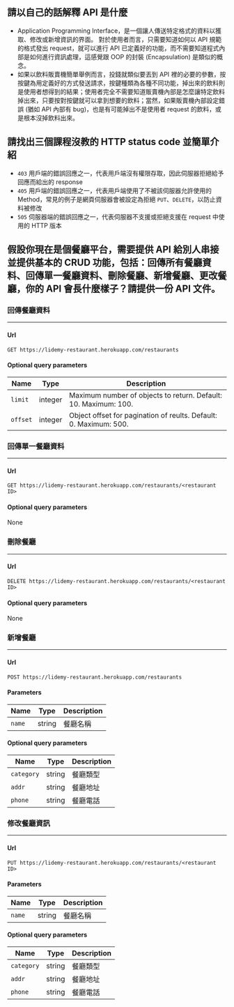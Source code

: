 ## 請以自己的話解釋 API 是什麼
- Application Programming Interface，是一個讓人傳送特定格式的資料以獲取、修改或新增資訊的界面。 對於使用者而言，只需要知道如何以 API 規範的格式發出 request，就可以進行 API 已定義好的功能，而不需要知道程式內部是如何進行資訊處理，這感覺跟 OOP 的封裝 (Encapsulation) 是類似的概念。
- 如果以飲料販賣機簡單舉例而言，投錢就類似要丟到 API 裡的必要的參數，按按鍵為用定義好的方式發送請求，按鍵種類為各種不同功能，掉出來的飲料則是使用者想得到的結果；使用者完全不需要知道販賣機內部是怎麼讓特定飲料掉出來，只要按對按鍵就可以拿到想要的飲料；當然，如果販賣機內部設定錯誤 (猶如 API 內部有 bug)，也是有可能掉出不是使用者 request 的飲料，或是根本沒掉飲料出來。

## 請找出三個課程沒教的 HTTP status code 並簡單介紹
- `403` 用戶端的錯誤回應之一，代表用戶端沒有權限存取，因此伺服器拒絕給予回應而給出的 response
- `405` 用戶端的錯誤回應之一，代表用戶端使用了不被該伺服器允許使用的 Method，常見的例子是網頁伺服器會被設定為拒絕 `PUT`、`DELETE`，以防止資料被修改
- `505` 伺服器端的錯誤回應之一，代表伺服器不支援或拒絕支援在 request 中使用的 HTTP 版本

## 假設你現在是個餐廳平台，需要提供 API 給別人串接並提供基本的 CRUD 功能，包括：回傳所有餐廳資料、回傳單一餐廳資料、刪除餐廳、新增餐廳、更改餐廳，你的 API 會長什麼樣子？請提供一份 API 文件。

### 回傳餐廳資料
---
#### Url
`GET https://lidemy-restaurant.herokuapp.com/restaurants`

#### Optional query parameters
| Name | Type | Description |
| ------------- | ------------- | ------------- |
| `limit`  | integer | Maximum number of objects to return. Default: 10. Maximum: 100. |
| `offset`  | integer | Object offset for pagination of reults. Default: 0. Maximum: 500.|

### 回傳單一餐廳資料
---
#### Url
`GET https://lidemy-restaurant.herokuapp.com/restaurants/<restaurant ID>`

#### Optional query parameters
None

### 刪除餐廳
---
#### Url
`DELETE https://lidemy-restaurant.herokuapp.com/restaurants/<restaurant ID>`

#### Optional query parameters
None

### 新增餐廳
---
#### Url
`POST https://lidemy-restaurant.herokuapp.com/restaurants`

#### Parameters
| Name | Type | Description |
| ------------- | ------------- | ------------- |
| `name` | string | 餐廳名稱 |

#### Optional query parameters
| Name | Type | Description |
| ------------- | ------------- | ------------- |
| `category` | string | 餐廳類型 |
| `addr` | string | 餐廳地址 |
| `phone` | string | 餐廳電話 |

### 修改餐廳資訊
---
#### Url
`PUT https://lidemy-restaurant.herokuapp.com/restaurants/<restaurant ID>`

#### Parameters
| Name | Type | Description |
| ------------- | ------------- | ------------- |
| `name` | string | 餐廳名稱 |

#### Optional query parameters
| Name | Type | Description |
| ------------- | ------------- | ------------- |
| `category` | string | 餐廳類型 |
| `addr` | string | 餐廳地址 |
| `phone` | string | 餐廳電話 |
